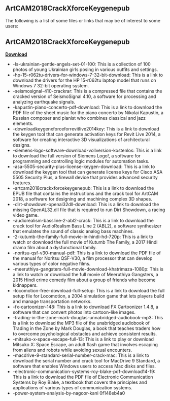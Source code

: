 ## ArtCAM2018CrackXforceKeygenepub

 


 
The following is a list of some files or links that may be of interest to some users:
 
## ArtCAM2018CrackXforceKeygenepub


[**Download**](https://www.google.com/url?q=https%3A%2F%2Furlca.com%2F2tKKHC&sa=D&sntz=1&usg=AOvVaw0v-3NYoPA-49oEI5pZqPY5)

 
- -ls-ukrainian-gentle-angels-set-01-100: This is a collection of 100 photos of young Ukrainian girls posing in various outfits and settings.
- -hp-15-r062tu-drivers-for-windows-7-32-bit-download: This is a link to download the drivers for the HP 15-r062tu laptop model that runs on Windows 7 32-bit operating system.
- -seismosignal-410-crackrar: This is a compressed file that contains the cracked version of SeismoSignal 4.10, a software for processing and analyzing earthquake signals.
- -kapustin-piano-concerto-pdf-download: This is a link to download the PDF file of the sheet music for the piano concerto by Nikolai Kapustin, a Russian composer and pianist who combines classical and jazz elements.
- -downloadkeygenxforceforrevitlive2014key: This is a link to download the keygen tool that can generate activation keys for Revit Live 2014, a software for creating interactive 3D visualizations of architectural designs.
- -siemens-logo-software-download-vollversion-kostenlos: This is a link to download the full version of Siemens Logo!, a software for programming and controlling logic modules for automation tasks.
- -asa-5505-security-plus-license-keygen-download: This is a link to download the keygen tool that can generate license keys for Cisco ASA 5505 Security Plus, a firewall device that provides advanced security features.
- -artcam2018crackxforcekeygenepub: This is a link to download the EPUB file that contains the instructions and the crack tool for ArtCAM 2018, a software for designing and machining complex 3D shapes.
- -dirt-showdown-openal32dll-download: This is a link to download the missing OpenAL32.dll file that is required to run Dirt Showdown, a racing video game.
- -audiorealism-bassline-2-abl2-crack: This is a link to download the crack tool for AudioRealism Bass Line 2 (ABL2), a software synthesizer that emulates the sound of classic analog bass machines.
- -2-kutumb-the-family-full-movie-in-hindi-hd-720p: This is a link to watch or download the full movie of Kutumb The Family, a 2017 Hindi drama film about a dysfunctional family.
- -noritsu-qsf-v30-manual-pdf: This is a link to download the PDF file of the manual for Noritsu QSF-V30, a film processor that can develop various types of color negative films.
- -meeruthiya-gangsters-full-movie-download-khatrimaza-1080p: This is a link to watch or download the full movie of Meeruthiya Gangsters, a 2015 Hindi crime comedy film about a group of friends who become kidnappers.
- -locomotion-free-download-full-setup: This is a link to download the full setup file for Locomotion, a 2004 simulation game that lets players build and manage transportation networks.
- -fx-cartoonizer-148: This is a link to download FX Cartoonizer 1.4.8, a software that can convert photos into cartoon-like images.
- -trading-in-the-zone-mark-douglas-unnabridged-audiobook-mp3: This is a link to download the MP3 file of the unabridged audiobook of Trading in the Zone by Mark Douglas, a book that teaches traders how to overcome psychological obstacles and achieve consistent results.
- -mitsuko-x-space-escape-full-13: This is a link to play or download Mitsuko X: Space Escape, an adult flash game that involves escaping from aliens and robots while avoiding sexual encounters.
- -macdrive-9-standard-serial-number-crack-mac: This is a link to download the serial number and crack tool for MacDrive 9 Standard, a software that enables Windows users to access Mac disks and files.
- -electronic-communication-systems-roy-blake-pdf-download14-19: This is a link to download the PDF file of Electronic Communication Systems by Roy Blake, a textbook that covers the principles and applications of various types of communication systems.
- -power-system-analysis-by-nagoor-kani 0f148eb4a0
